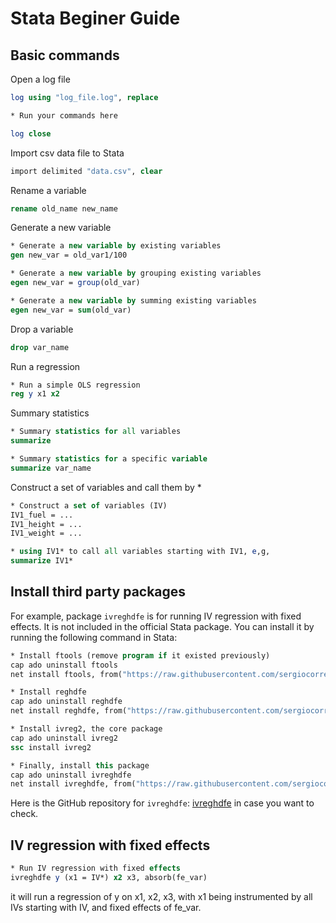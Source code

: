 # Stata Beginer Guide

## Basic commands

Open a log file

```stata
log using "log_file.log", replace

* Run your commands here

log close
```

Import csv data file to Stata

```stata
import delimited "data.csv", clear
```

Rename a variable

```stata
rename old_name new_name
```

Generate a new variable

```stata
* Generate a new variable by existing variables
gen new_var = old_var1/100

* Generate a new variable by grouping existing variables
egen new_var = group(old_var)

* Generate a new variable by summing existing variables
egen new_var = sum(old_var)
```

Drop a variable

```stata
drop var_name
```

Run a regression

```stata
* Run a simple OLS regression
reg y x1 x2
```

Summary statistics

```stata
* Summary statistics for all variables
summarize

* Summary statistics for a specific variable
summarize var_name
```

Construct a set of variables and call them by *

```stata
* Construct a set of variables (IV)
IV1_fuel = ...
IV1_height = ...
IV1_weight = ...

* using IV1* to call all variables starting with IV1, e,g, 
summarize IV1*
```

## Install third party packages

For example, package `ivreghdfe` is for running IV regression with fixed effects. It is not included in the official Stata package. You can install it by running the following command in Stata:

```stata
* Install ftools (remove program if it existed previously)
cap ado uninstall ftools
net install ftools, from("https://raw.githubusercontent.com/sergiocorreia/ftools/master/src/")

* Install reghdfe
cap ado uninstall reghdfe
net install reghdfe, from("https://raw.githubusercontent.com/sergiocorreia/reghdfe/master/src/")

* Install ivreg2, the core package
cap ado uninstall ivreg2
ssc install ivreg2

* Finally, install this package
cap ado uninstall ivreghdfe
net install ivreghdfe, from("https://raw.githubusercontent.com/sergiocorreia/ivreghdfe/master/src/")
```

Here is the GitHub repository for `ivreghdfe`: [ivreghdfe](https://github.com/sergiocorreia/ivreghdfe) in case you want to check.

## IV regression with fixed effects

```stata
* Run IV regression with fixed effects
ivreghdfe y (x1 = IV*) x2 x3, absorb(fe_var)
```

it will run a regression of y on x1, x2, x3, with x1 being instrumented by all IVs starting with IV, and fixed effects of fe_var.
